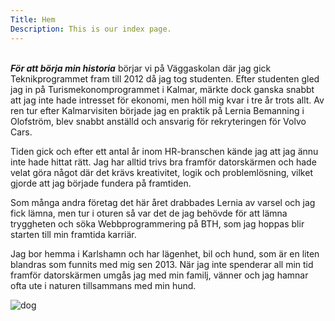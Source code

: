 ```yaml
---
Title: Hem
Description: This is our index page.
---
```


<br><i><b>För att börja min historia</i></b> börjar vi på Väggaskolan där jag gick Teknikprogrammet fram till 2012 då jag tog studenten. Efter studenten gled jag in på Turismekonomprogrammet i Kalmar, märkte dock ganska snabbt att jag inte hade intresset för ekonomi, men höll mig kvar i tre år trots allt. Av ren tur efter Kalmarvisiten började jag en praktik på Lernia Bemanning i Olofström, blev snabbt anställd och ansvarig för rekryteringen för Volvo Cars.

Tiden gick och efter ett antal år inom HR-branschen kände jag att jag ännu inte hade hittat rätt. Jag har alltid trivs bra framför datorskärmen och hade velat göra något där det krävs kreativitet, logik och problemlösning, vilket gjorde att jag började fundera på framtiden.

Som många andra företag det här året drabbades Lernia av varsel och jag fick lämna, men tur i oturen så var det de jag behövde för att lämna tryggheten och söka Webbprogrammering på BTH, som jag hoppas blir starten till min framtida karriär.

Jag bor hemma i Karlshamn och har lägenhet, bil och hund, som är en liten blandras som funnits med mig sen 2013. När jag inte spenderar all min tid framför datorskärmen umgås jag med min familj, vänner och jag hamnar ofta ute i naturen tillsammans med min hund.

![dog](%assets_url%/img/jessie.png)
